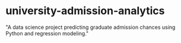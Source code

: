# university-admission-analytics
"A data science project predicting graduate admission chances using Python and regression modeling."
